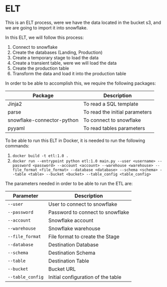 # ELT

This is an ELT process, were we have the data located in the bucket s3, and we are going to import it into snowflake.

In this ELT, we will follow this process:

1. Connect to snowflake
2. Create the databases (Landing, Production)
3. Create a temporary stage to load the data
4. Create a transient table, were we will load the data
5. Create the production table
6. Transform the data and load it into the production table

In order to be able to accomplish this, we require the following packages:

| Package | Description |
| ---------------| --------------- |
| Jinja2 | To read a SQL template |
| parse | To read the initial parameters |
| snowflake-connector-python | To connect to snowflake |
| pyyaml | To read tables parameters |

To be able to run this ELT in Docker, it is needed to run the following commands:

1. `docker build -t etl:1.0 .`
2. `docker run --entrypoint python etl:1.0 main.py --user <username> --password <password> --account <account> --warehouse <warehouse> --file_format <file_format> --database <database> --schema <schema> --table <table> --bucket <bucket> --table_config <table_config>`

The parameters needed in order to be able to run the ETL are:

| Parameter | Description |
| ---------------| --------------- |
| `--user` | User to connect to snowflake |
| `--password` | Password to connect to snowflake |
| `--account` | Snowflake account |
| `--warehouse` | Snowflake warehouse |
| `--file_format` | File format to create the Stage |
| `--database` | Destination Database |
| `--schema` | Destination Schema |
| `--table` | Destination Table |
| `--bucket` | Bucket URL |
| `--table_config` | Initial configuration of the table |



